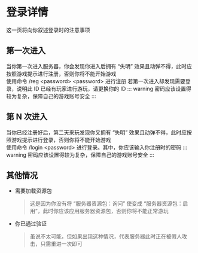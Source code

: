 # 登录详情

这一页将向你叙述登录时的注意事项

## 第一次进入

当你第一次进入服务器，你会发现你进入后拥有 “失明” 效果且动弹不得，此时应按照游戏提示进行注册，否则你将不能开始游戏<br/>
使用命令 /reg &lt;password&gt; &lt;password&gt; 进行注册
若第一次进入却发现需要登录，说明此 ID 已经有玩家进行游玩，请更换你的 ID
::: warning
密码应该设置得较为复杂，保障自己的游戏账号安全
:::

## 第 N 次进入

当你已经注册好后，第二天来玩发现你又拥有 “失明” 效果且动弹不得，此时应按照游戏提示进行登录，否则你将不能开始游戏<br/>
使用命令 /login &lt;password&gt; 进行登录。其中，你应该输入你注册时的密码
::: warning
密码应该设置得较为复杂，保障自己的游戏账号安全
:::

## 其他情况

- 需要加载资源包
  > 这是因为你没有将 “服务器资源包：询问” 使变成 “服务器资源包：启用”，此时你应该应用服务器资源包，否则你将不能正常游玩
- 你已通过验证
  > 虽说不太可能，但如果出现这种情况，代表服务器此时正在被假人攻击，只需重进一次即可
